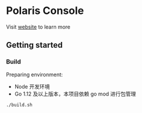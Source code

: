 # Polaris Console

Visit [website](https://polarismesh.cn) to learn more

## Getting started

### Build

Preparing environment:

- Node 开发环境
- Go 1.12 及以上版本，本项目依赖 go mod 进行包管理

```
./build.sh
```
